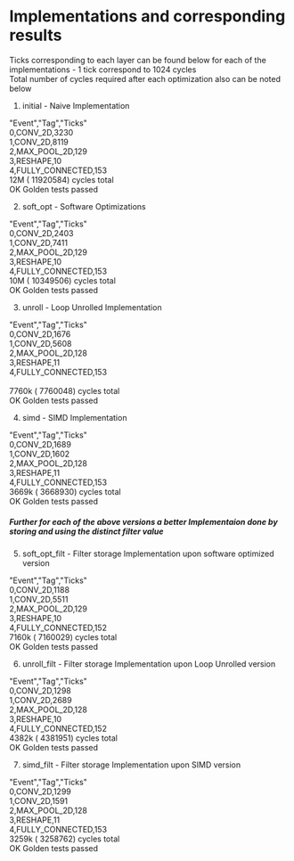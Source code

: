 # Implementations and corresponding results
Ticks corresponding to each layer can be found below for each of the implementations - 1 tick correspond to 1024 cycles<br />
Total number of cycles required after each optimization also can be noted below

1. initial - Naive Implementation

"Event","Tag","Ticks"<br />
0,CONV_2D,3230<br />
1,CONV_2D,8119<br />
2,MAX_POOL_2D,129<br />
3,RESHAPE,10<br />
4,FULLY_CONNECTED,153<br />
    12M (    11920584) cycles total<br />
OK   Golden tests passed

2. soft_opt - Software Optimizations

"Event","Tag","Ticks"<br />
0,CONV_2D,2403<br />
1,CONV_2D,7411<br />
2,MAX_POOL_2D,129<br />
3,RESHAPE,10<br />
4,FULLY_CONNECTED,153<br />
    10M (    10349506) cycles total<br />
OK   Golden tests passed

3. unroll - Loop Unrolled Implementation

"Event","Tag","Ticks"<br />
0,CONV_2D,1676<br />
1,CONV_2D,5608<br />
2,MAX_POOL_2D,128<br />
3,RESHAPE,11<br />
4,FULLY_CONNECTED,153<br /><br />
  7760k (     7760048) cycles total<br />
OK   Golden tests passed

4. simd - SIMD Implementation

"Event","Tag","Ticks"<br />
0,CONV_2D,1689<br />
1,CONV_2D,1602<br />
2,MAX_POOL_2D,128<br />
3,RESHAPE,11<br />
4,FULLY_CONNECTED,153<br />
  3669k (     3668930) cycles total<br />
OK   Golden tests passed

##### Further for each of the above versions a better Implementaion done by storing and using the distinct filter value

5. soft_opt_filt - Filter storage Implementation upon software optimized version

"Event","Tag","Ticks"<br />
0,CONV_2D,1188<br />
1,CONV_2D,5511<br />
2,MAX_POOL_2D,129<br />
3,RESHAPE,10<br />
4,FULLY_CONNECTED,152<br />
  7160k (     7160029) cycles total<br />
OK   Golden tests passed

6. unroll_filt - Filter storage Implementation upon Loop Unrolled version

"Event","Tag","Ticks"<br />
0,CONV_2D,1298<br />
1,CONV_2D,2689<br />
2,MAX_POOL_2D,128<br />
3,RESHAPE,10<br />
4,FULLY_CONNECTED,152<br />
  4382k (     4381951) cycles total<br />
OK   Golden tests passed

7. simd_filt - Filter storage Implementation upon SIMD version 

"Event","Tag","Ticks"<br />
0,CONV_2D,1299<br />
1,CONV_2D,1591<br />
2,MAX_POOL_2D,128<br />
3,RESHAPE,11<br />
4,FULLY_CONNECTED,153<br />
  3259k (     3258762) cycles total<br />
OK   Golden tests passed

